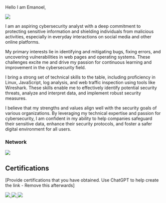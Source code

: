 Hello I am Emanoel,

<a href="https://www.linkedin.com/in/emanoel-aragao/"><img src="https://img.shields.io/badge/-LinkedIn-0072b1?&style=for-the-badge&logo=linkedin&logoColor=white" /></a>

I am an aspiring cybersecurity analyst with a deep commitment to protecting sensitive information and shielding individuals from malicious activities, especially in everyday interactions on social media and other online platforms.

My primary interests lie in identifying and mitigating bugs, fixing errors, and uncovering vulnerabilities in web pages and operating systems. These challenges excite me and drive my passion for continuous learning and improvement in the cybersecurity field.

I bring a strong set of technical skills to the table, including proficiency in Linux, JavaScript, log analysis, and web traffic inspection using tools like Wireshark. These skills enable me to effectively identify potential security threats, analyze and interpret data, and implement robust security measures.

I believe that my strengths and values align well with the security goals of various organizations. By leveraging my technical expertise and passion for cybersecurity, I am confident in my ability to help companies safeguard their sensitive data, enhance their security protocols, and foster a safer digital environment for all users.

### Network
<div>
    <img src="https://img.shields.io/badge/-Wireshark-1679A7?&style=for-the-badge&logo=Wireshark&logoColor=white" />
</div>

## Certifications
[Provide certifications that you have obtained. Use ChatGPT to help create the link - Remove this afterwards]
<div>
<a href="https://www.coursera.org/account/accomplishments/verify/K3Z9D43QHTD2?utm_source=link&utm_medium=certificate&utm_content=cert_image&utm_campaign=sharing_cta&utm_product=course">
    <img src="https://img.shields.io/badge/-Cloud%20Computing-FFA500?&style=for-the-badge&logo=coursera&logoColor=white" />
</a>
<a href="https://www.coursera.org/account/accomplishments/verify/BEFFHDBVQEL7?utm_source=link&utm_medium=certificate&utm_content=cert_image&utm_campaign=sharing_cta&utm_product=course">
    <img src="https://img.shields.io/badge/-Node.js%20%26%20Express-339933?&style=for-the-badge&logo=coursera&logoColor=white" />
</a>
<a href="https://www.coursera.org/account/accomplishments/verify/6HBPDSA7SQH9">
    <img src="https://img.shields.io/badge/-HTML%2C%20CSS%2C%20JavaScript-0095D5?&style=for-the-badge&logo=coursera&logoColor=white" />
</a>
<!-- Add similar <a> tags for other certifications -->
</div>



